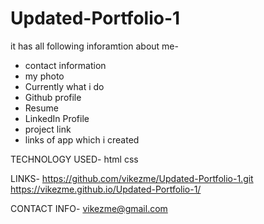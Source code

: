 # Updated-Portfolio-1

it has all following inforamtion about me-
- contact information
- my photo
- Currently what i do
- Github profile
- Resume
- LinkedIn Profile
- project link
- links of app which i created


TECHNOLOGY USED-
html
css

LINKS-
https://github.com/vikezme/Updated-Portfolio-1.git
https://vikezme.github.io/Updated-Portfolio-1/

CONTACT INFO-
vikezme@gmail.com
